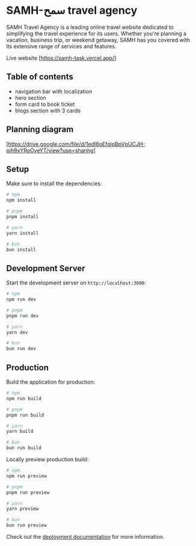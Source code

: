 # SAMH-سمح travel agency

SAMH Travel Agency is a leading online travel website dedicated to simplifying the travel experience for its users. Whether you're planning a vacation, business trip, or weekend getaway, SAMH has you covered with its extensive range of services and features.

Live website [https://samh-task.vercel.app/]

## Table of contents

- navigation bar with localization
- hero section
- form card to book ticket
- blogs section with 3 cards

## Planning diagram

[https://drive.google.com/file/d/1edI6oEfqjpBpVpUCJH-pih9xYRoOveYT/view?usp=sharing]

## Setup

Make sure to install the dependencies:

```bash
# npm
npm install

# pnpm
pnpm install

# yarn
yarn install

# bun
bun install
```

## Development Server

Start the development server on `http://localhost:3000`:

```bash
# npm
npm run dev

# pnpm
pnpm run dev

# yarn
yarn dev

# bun
bun run dev
```

## Production

Build the application for production:

```bash
# npm
npm run build

# pnpm
pnpm run build

# yarn
yarn build

# bun
bun run build
```

Locally preview production build:

```bash
# npm
npm run preview

# pnpm
pnpm run preview

# yarn
yarn preview

# bun
bun run preview
```

Check out the [deployment documentation](https://nuxt.com/docs/getting-started/deployment) for more information.
